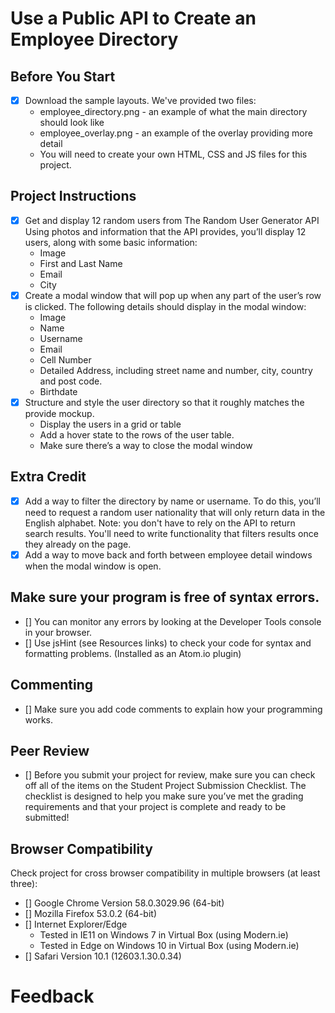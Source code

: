 Use a Public API to Create an Employee Directory
================================================

## Before You Start
- [x] Download the sample layouts. We've provided two files:
  - employee_directory.png - an example of what the main directory should look like
  - employee_overlay.png - an example of the overlay providing more detail
  - You will need to create your own HTML, CSS and JS files for this project.

## Project Instructions
- [x] Get and display 12 random users from The Random User Generator API
Using photos and information that the API provides, you’ll display 12 users, along with some basic information:
  - Image
  - First and Last Name
  - Email
  - City
- [x] Create a modal window that will pop up when any part of the user’s row is clicked. The following details should display in the modal window:
  - Image
  - Name
  - Username
  - Email
  - Cell Number
  - Detailed Address, including street name and number, city, country and post code.
  - Birthdate
- [x] Structure and style the user directory so that it roughly matches the provide mockup.
  - Display the users in a grid or table
  - Add a hover state to the rows of the user table.
  - Make sure there’s a way to close the modal window

## Extra Credit
- [x] Add a way to filter the directory by name or username. To do this, you’ll need to request a random user nationality that will only return data in the English alphabet. Note: you don't have to rely on the API to return search results. You'll need to write functionality that filters results once they already on the page.
- [x] Add a way to move back and forth between employee detail windows when the modal window is open.

## Make sure your program is free of syntax errors.
- [] You can monitor any errors by looking at the Developer Tools console in your browser.
- [] Use jsHint (see Resources links) to check your code for syntax and formatting problems. (Installed as an Atom.io plugin)

## Commenting
- [] Make sure you add code comments to explain how your programming works.

## Peer Review
- [] Before you submit your project for review, make sure you can check off all of the items on the Student Project Submission Checklist. The checklist is designed to help you make sure you’ve met the grading requirements and that your project is complete and ready to be submitted!

## Browser Compatibility
Check project for cross browser compatibility in multiple browsers (at least three):
- [] Google Chrome Version 58.0.3029.96 (64-bit)
- [] Mozilla Firefox 53.0.2 (64-bit)
- [] Internet Explorer/Edge
  - Tested in IE11 on Windows 7 in Virtual Box (using Modern.ie)
  - Tested in Edge on Windows 10 in Virtual Box (using Modern.ie)
- [] Safari Version 10.1 (12603.1.30.0.34)

# Feedback
